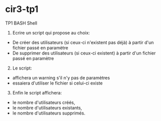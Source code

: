 # cir3-tp1
TP1 BASH Shell

1) Ecrire un script qui propose au choix:
*	De créer des utilisateurs (si ceux-ci n'existent pas déjà) à partir d'un fichier passé en paramètre
*	De supprimer des utilisateurs (si ceux-ci existent) à partir d'un fichier passé en paramètre

2) Le script: 
*	affichera un warning s'il n'y pas de paramètres 
*	essaiera d'utiliser le fichier <userlogin> si celui-ci existe
	
3) Enfin le script affichera:
*	le nombre d'utilisateurs créés,
*	le nombre d'utilisateurs existants,
*	le nombre d'utilisateurs supprimés.
